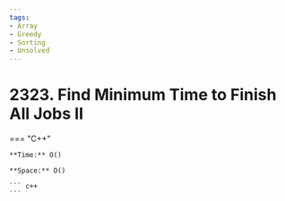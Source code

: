 ```yaml
---
tags:
- Array
- Greedy
- Sorting
- Unsolved
---
```



# 2323. Find Minimum Time to Finish All Jobs II

=== "C++"

    **Time:** O()

    **Space:** O()

    ``` c++
    ```